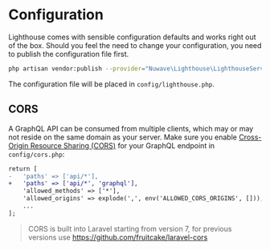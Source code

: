 # Configuration

Lighthouse comes with sensible configuration defaults and works right out of the box.
Should you feel the need to change your configuration, you need to publish the configuration file first.

```bash
php artisan vendor:publish --provider="Nuwave\Lighthouse\LighthouseServiceProvider" --tag=config
```

The configuration file will be placed in `config/lighthouse.php`.

## CORS

A GraphQL API can be consumed from multiple clients, which may or may not reside
on the same domain as your server. Make sure you enable [Cross-Origin Resource Sharing (CORS)](https://laravel.com/docs/routing#cors)
for your GraphQL endpoint in `config/cors.php`:

```diff
return [
-   'paths' => ['api/*'],
+   'paths' => ['api/*', 'graphql'],
    'allowed_methods' => ['*'],
    'allowed_origins' => explode(',', env('ALLOWED_CORS_ORIGINS', [])),
    ...
];
```

> CORS is built into Laravel starting from version 7, for previous versions use https://github.com/fruitcake/laravel-cors
